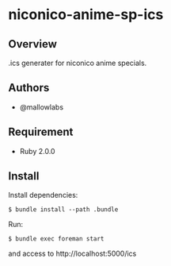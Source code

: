 niconico-anime-sp-ics
===================

Overview
----------------

.ics generater for niconico anime specials.

Authors
----------------

 * @mallowlabs

Requirement
----------------

 * Ruby 2.0.0

Install
----------------

Install dependencies:

    $ bundle install --path .bundle

Run:

    $ bundle exec foreman start

and access to http://localhost:5000/ics

